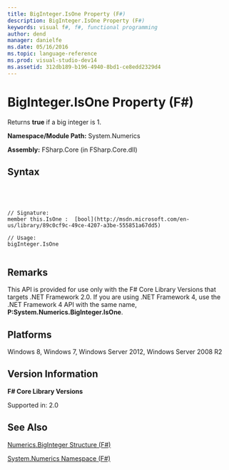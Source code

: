 ```yaml
---
title: BigInteger.IsOne Property (F#)
description: BigInteger.IsOne Property (F#)
keywords: visual f#, f#, functional programming
author: dend
manager: danielfe
ms.date: 05/16/2016
ms.topic: language-reference
ms.prod: visual-studio-dev14
ms.assetid: 312db189-b196-4940-8bd1-ce8edd2329d4 
---
```


# BigInteger.IsOne Property (F#)

Returns **true** if a big integer is 1.

**Namespace/Module Path:** System.Numerics

**Assembly:** FSharp.Core (in FSharp.Core.dll)


## Syntax



```




// Signature:
member this.IsOne :  [bool](http://msdn.microsoft.com/en-us/library/89c0cf9c-49ce-4207-a3be-555851a67dd5)

// Usage:
bigInteger.IsOne


```





## Remarks
This API is provided for use only with the F# Core Library Versions that targets .NET Framework 2.0. If you are using .NET Framework 4, use the .NET Framework 4 API with the same name, **P:System.Numerics.BigInteger.IsOne**.


## Platforms
Windows 8, Windows 7, Windows Server 2012, Windows Server 2008 R2


## Version Information
**F# Core Library Versions**

Supported in: 2.0




## See Also
[Numerics.BigInteger Structure &#40;F&#35;&#41;](Numerics.BigInteger-Structure-%5BFSharp%5D.md)

[System.Numerics Namespace &#40;F&#35;&#41;](System.Numerics-Namespace-%5BFSharp%5D.md)

